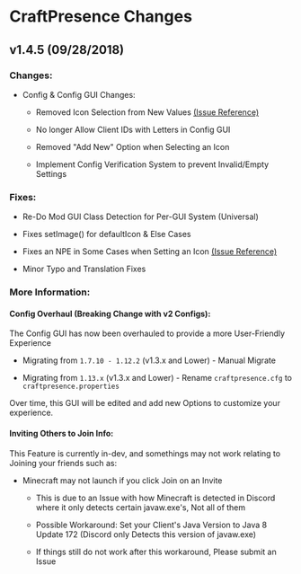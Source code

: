 # CraftPresence Changes

## v1.4.5 (09/28/2018)

### Changes:

* Config & Config GUI Changes:

  * Removed Icon Selection from New Values [(Issue Reference)](https://gitlab.com/CDAGaming/CraftPresence/issues/3)

  * No longer Allow Client IDs with Letters in Config GUI

  * Removed "Add New" Option when Selecting an Icon

  * Implement Config Verification System to prevent Invalid/Empty Settings

### Fixes:

* Re-Do Mod GUI Class Detection for Per-GUI System (Universal)

* Fixes setImage() for defaultIcon & Else Cases

* Fixes an NPE in Some Cases when Setting an Icon [(Issue Reference)](https://gitlab.com/CDAGaming/CraftPresence/issues/3)

* Minor Typo and Translation Fixes

### More Information:

#### Config Overhaul (Breaking Change with v2 Configs):

The Config GUI has now been overhauled to provide a more User-Friendly Experience

* Migrating from `1.7.10 - 1.12.2` (v1.3.x and Lower) - Manual Migrate

* Migrating from `1.13.x` (v1.3.x and Lower) - Rename `craftpresence.cfg` to `craftpresence.properties`

Over time, this GUI will be edited and add new Options to customize your experience.

#### Inviting Others to Join Info:

This Feature is currently in-dev, and somethings may not work relating to Joining your friends such as:

* Minecraft may not launch if you click Join on an Invite

    * This is due to an Issue with how Minecraft is detected in Discord where it only detects certain javaw.exe's, Not all of them

    * Possible Workaround: Set your Client's Java Version to Java 8 Update 172 (Discord only Detects this version of javaw.exe)

    * If things still do not work after this workaround, Please submit an Issue
